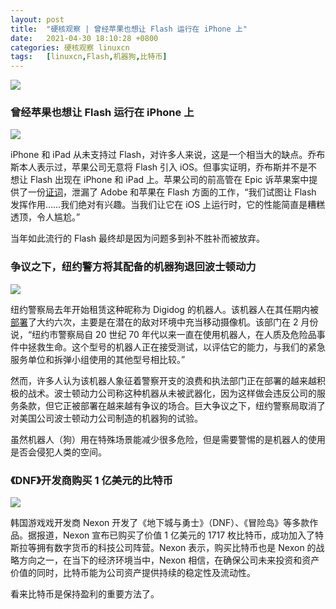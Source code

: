 ```yaml
---
layout: post
title:	"硬核观察 | 曾经苹果也想让 Flash 运行在 iPhone 上"
date:	2021-04-30 18:10:28 +0800 
categories:	硬核观察 linuxcn 
tags:	[linuxcn,Flash,机器狗,比特币]
---
```



![](/Asserts/Images//attachment/album/202104/30/180925csd9ybiggg7y71dz.jpg)


### 曾经苹果也想让 Flash 运行在 iPhone 上


![](/Asserts/Images//attachment/album/202104/30/180937m566r55shz45hb4q.jpg)


iPhone 和 iPad 从未支持过 Flash，对许多人来说，这是一个相当大的缺点。乔布斯本人表示过，苹果公司无意将 Flash 引入 iOS。但事实证明，乔布斯并不是不想让 Flash 出现在 iPhone 和 iPad 上。苹果公司的前高管在 Epic 诉苹果案中提供了一份[证词](https://9to5mac.com/2021/04/27/apple-tried-to-help-adobe-bring-flash-to-ios-but-the-results-were-embarrassing/)，泄漏了 Adobe 和苹果在 Flash 方面的工作，“我们试图让 Flash 发挥作用……我们绝对有兴趣。当我们让它在 iOS 上运行时，它的性能简直是糟糕透顶，令人尴尬。”


当年如此流行的 Flash 最终却是因为问题多到补不胜补而被放弃。


### 争议之下，纽约警方将其配备的机器狗退回波士顿动力


![](/Asserts/Images//attachment/album/202104/30/180949z1ytwkby1ryerw2w.jpg)


纽约警察局去年开始租赁这种昵称为 Digidog 的机器人。该机器人在其任期内被[部署](/article-13312-1.html)了大约六次，主要是在潜在的敌对环境中充当移动摄像机。该部门在 2 月份说，“纽约市警察局自 20 世纪 70 年代以来一直在使用机器人，在人质及危险品事件中拯救生命。这个型号的机器人正在接受测试，以评估它的能力，与我们的紧急服务单位和拆弹小组使用的其他型号相比较。”


然而，许多人认为该机器人象征着警察开支的浪费和执法部门正在部署的越来越积极的战术。波士顿动力公司称这种机器从未被武器化，因为这样做会违反公司的服务条款，但它正被部署在越来越有争议的场合。巨大争议之下，纽约警察局取消了对美国公司波士顿动力公司制造的机器狗的试验。


虽然机器人（狗）用在特殊场景能减少很多危险，但是需要警惕的是机器人的使用是否会侵犯人类的空间。


### 《DNF》开发商购买 1 亿美元的比特币


![](/Asserts/Images//attachment/album/202104/30/180959o4064f9560w7364w.jpg)


韩国游戏戏开发商 Nexon 开发了《地下城与勇士》（DNF）、《冒险岛》等多款作品。据报道，Nexon 宣布已购买了价值 1 亿美元的 1717 枚比特币，成功加入了特斯拉等拥有数字货币的科技公司阵营。Nexon 表示，购买比特币也是 Nexon 的战略方向之一，在当下的经济环境当中，Nexon 相信，在确保公司未来投资和资产价值的同时，比特币能为公司资产提供持续的稳定性及流动性。


看来比特币是保持盈利的重要方法了。
